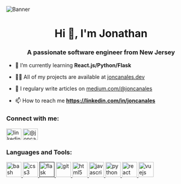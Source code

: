 
![Banner](https://user-images.githubusercontent.com/27993147/87047431-7fcd4380-c1c8-11ea-9f00-cac70a5e5553.png)
<h1 align="center">Hi 👋, I'm Jonathan</h1>
<h3 align="center">A passionate software engineer from New Jersey</h3>

<p align="left">  </p>

- 🌱 I’m currently learning **React.js/Python/Flask**

- 👨‍💻 All of my projects are available at [joncanales.dev](joncanales.dev)

- 📝 I regulary write articles on [medium.com/@joncanales](medium.com/@joncanales)

- 📫 How to reach me **https://linkedin.com/in/joncanales**

<p align="left">
<h3 align="left">Connect with me:</h3>
<a href="https://linkedin.com/in/linkedin.com/in/joncanales" target="blank"><img align="center" src="https://cdn.jsdelivr.net/npm/simple-icons@3.0.1/icons/linkedin.svg" alt="linkedin.com/in/joncanales" height="30" width="40" /></a>
<a href="https://medium.com/@joncanales" target="blank"><img align="center" src="https://cdn.jsdelivr.net/npm/simple-icons@3.0.1/icons/medium.svg" alt="@joncanales" height="30" width="40" /></a>
</p>

<h3 align="left">Languages and Tools:</h3>
<p align="left"> <a href="https://www.gnu.org/software/bash/" target="_blank"> <img src="https://www.vectorlogo.zone/logos/gnu_bash/gnu_bash-icon.svg" alt="bash" width="40" height="40"/> </a> <a href="https://www.w3schools.com/css/" target="_blank"> <img src="https://devicons.github.io/devicon/devicon.git/icons/css3/css3-original-wordmark.svg" alt="css3" width="40" height="40"/> </a> <a href="" target="_blank"> <img src="https://www.vectorlogo.zone/logos/pocoo_flask/pocoo_flask-icon.svg" alt="flask" width="40" height="40"/> </a> <a href="https://git-scm.com/" target="_blank"> <img src="https://www.vectorlogo.zone/logos/git-scm/git-scm-icon.svg" alt="git" width="40" height="40"/> </a> <a href="https://www.w3.org/html/" target="_blank"> <img src="https://devicons.github.io/devicon/devicon.git/icons/html5/html5-original-wordmark.svg" alt="html5" width="40" height="40"/> </a> <a href="https://developer.mozilla.org/en-US/docs/Web/JavaScript" target="_blank"> <img src="https://devicons.github.io/devicon/devicon.git/icons/javascript/javascript-original.svg" alt="javascript" width="40" height="40"/> </a> <a href="https://www.python.org" target="_blank"> <img src="https://devicons.github.io/devicon/devicon.git/icons/python/python-original.svg" alt="python" width="40" height="40"/> </a> <a href="https://reactjs.org/" target="_blank"> <img src="https://devicons.github.io/devicon/devicon.git/icons/react/react-original-wordmark.svg" alt="react" width="40" height="40"/> </a> <a href="https://vuejs.org/" target="_blank"> <img src="https://devicons.github.io/devicon/devicon.git/icons/vuejs/vuejs-original-wordmark.svg" alt="vuejs" width="40" height="40"/> </a> </p>

